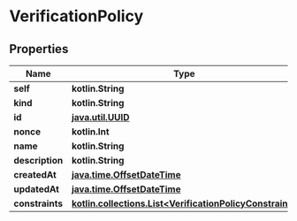 
# VerificationPolicy

## Properties
Name | Type | Description | Notes
------------ | ------------- | ------------- | -------------
**self** | **kotlin.String** |  | 
**kind** | **kotlin.String** |  | 
**id** | [**java.util.UUID**](java.util.UUID.md) |  | 
**nonce** | **kotlin.Int** |  | 
**name** | **kotlin.String** |  | 
**description** | **kotlin.String** |  | 
**createdAt** | [**java.time.OffsetDateTime**](java.time.OffsetDateTime.md) |  | 
**updatedAt** | [**java.time.OffsetDateTime**](java.time.OffsetDateTime.md) |  | 
**constraints** | [**kotlin.collections.List&lt;VerificationPolicyConstraint&gt;**](VerificationPolicyConstraint.md) |  |  [optional]



